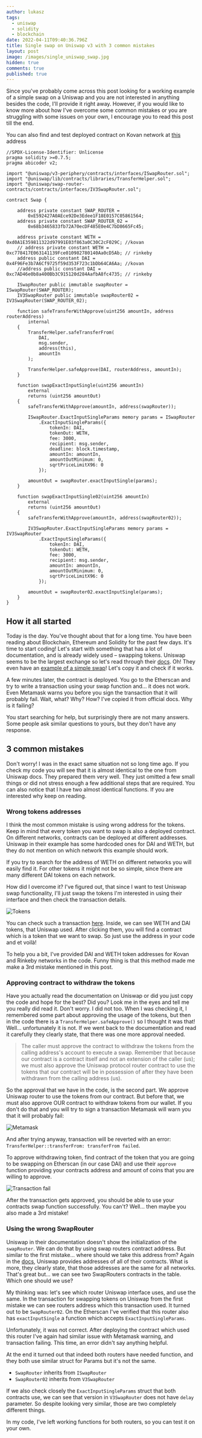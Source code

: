 ```yaml
---
author: lukasz
tags:
  - uniswap
  - solidity
  - blockchain
date: 2022-04-11T09:40:36.796Z
title: Single swap on Uniswap v3 with 3 common mistakes
layout: post
image: /images/single_uniswap_swap.jpg
hidden: true
comments: true
published: true
---
```

Since you've probably come across this post looking for a working example of a simple swap
on a Uniswap and you are not interested in anything besides the code, I'll provide it right away.
However, if you would like to know more about how I've overcome some common mistakes or you are struggling
with some issues on your own, I encourage you to read this post till the end.

You can also find and test deployed contract on Kovan network at [this](https://kovan.etherscan.io/address/0x3dD26Ec1e69529672D6e149BdA53B0f32Da69857) address 

```solidity
//SPDX-License-Identifier: Unlicense
pragma solidity >=0.7.5;
pragma abicoder v2;

import "@uniswap/v3-periphery/contracts/interfaces/ISwapRouter.sol";
import "@uniswap/lib/contracts/libraries/TransferHelper.sol";
import "@uniswap/swap-router-contracts/contracts/interfaces/IV3SwapRouter.sol";

contract Swap {

    address private constant SWAP_ROUTER =
        0xE592427A0AEce92De3Edee1F18E0157C05861564;
    address private constant SWAP_ROUTER_02 =
        0x68b3465833fb72A70ecDF485E0e4C7bD8665Fc45;

    address private constant WETH = 0xd0A1E359811322d97991E03f863a0C30C2cF029C; //kovan
    // address private constant WETH = 0xc778417E063141139Fce010982780140Aa0cD5Ab; // rinkeby
    address public constant DAI = 0x4F96Fe3b7A6Cf9725f59d353F723c1bDb64CA6Aa; //kovan
    //address public constant DAI = 0xc7AD46e0b8a400Bb3C915120d284AafbA8fc4735; // rinkeby

    ISwapRouter public immutable swapRouter = ISwapRouter(SWAP_ROUTER);
    IV3SwapRouter public immutable swapRouter02 = IV3SwapRouter(SWAP_ROUTER_02);

    function safeTransferWithApprove(uint256 amountIn, address routerAddress)
        internal
    {
        TransferHelper.safeTransferFrom(
            DAI,
            msg.sender,
            address(this),
            amountIn
        );

        TransferHelper.safeApprove(DAI, routerAddress, amountIn);
    }

    function swapExactInputSingle(uint256 amountIn)
        external
        returns (uint256 amountOut)
    {
        safeTransferWithApprove(amountIn, address(swapRouter));

        ISwapRouter.ExactInputSingleParams memory params = ISwapRouter
            .ExactInputSingleParams({
                tokenIn: DAI,
                tokenOut: WETH,
                fee: 3000,
                recipient: msg.sender,
                deadline: block.timestamp,
                amountIn: amountIn,
                amountOutMinimum: 0,
                sqrtPriceLimitX96: 0
            });

        amountOut = swapRouter.exactInputSingle(params);
    }

    function swapExactInputSingle02(uint256 amountIn)
        external
        returns (uint256 amountOut)
    {
        safeTransferWithApprove(amountIn, address(swapRouter02));

        IV3SwapRouter.ExactInputSingleParams memory params = IV3SwapRouter
            .ExactInputSingleParams({
                tokenIn: DAI,
                tokenOut: WETH,
                fee: 3000,
                recipient: msg.sender,
                amountIn: amountIn,
                amountOutMinimum: 0,
                sqrtPriceLimitX96: 0
            });

        amountOut = swapRouter02.exactInputSingle(params);
    }
}
```

## How it all started

Today is the day. You've thought about that for a long time.
You have been reading about Blockchain, Ethereum and Solidity for the past few days. It's time
to start coding! Let's start with something that has a lot of documentation, and is already widely
used – swapping tokens. Uniswap seems to be the largest exchange so let's read through their [docs](https://docs.uniswap.org/sdk/introduction).
Oh! They even have an [example of a simple swap](https://docs.uniswap.org/protocol/guides/swaps/single-swaps)! 
Let's copy it and check if it works.

A few minutes later, the contract is deployed. You go to the Etherscan and try to write a transaction
using your swap function and... it does not work. Even Metamask warns you before you sign the transaction
that it will probably fail. Wait, what? Why? How? I've copied it from official docs. Why is it failing?

You start searching for help, but surprisingly there are not many answers. Some people ask
similar questions to yours, but they don't have any response.

## 3 common mistakes

Don't worry! I was in the exact same situation not so long time ago. If you check my code
you will see that it is almost identical to the one from Uniswap docs. They prepared them
very well. They just omitted a few small things or did not stress enough a few additional steps that 
are required. You can also notice that I have two almost identical functions.
If you are interested why keep on reading.

### Wrong tokens addresses

I think the most common mistake is using wrong address for the tokens. Keep in mind
that every token you want to swap is also a deployed contract. On different networks,
contracts can be deployed at different addresses. Uniswap in their example has some
hardcoded ones for DAI and WETH, but they do not mention on which network this example should work.

If you try to search for the address of WETH on different networks you will easily find it. For other 
tokens it might not be so simple, since there are many different DAI tokens on each network. 

How did I overcome it? I've figured out, that since I want to test Uniswap swap functionality, I'll just
swap the tokens I'm interested in using their interface and then check the transaction details. 

![Tokens](/images/successful_uniswap_swap_transaction.png)

You can check such a transaction [here](https://kovan.etherscan.io/tx/0x83ccabe0ed0e06975f83630890257b67522ef4ee7c18650f15a1be69c4e82a2e).
Inside, we can see WETH and DAI tokens, that Uniswap used. After clicking them, you will find
a contract which is a token that we want to swap. So just use the address in your code and et voilà!

To help you a bit, I've provided DAI and WETH token addresses for Kovan and Rinkeby networks in the code.
Funny thing is that this method made me make a 3rd mistake mentioned in this post. 

### Approving contract to withdraw the tokens

Have you actually read the documentation on Uniswap or did you just copy the code and hope for the best?
Did you? Look me in the eyes and tell me you really did read it. Don't worry. I did not too. 
When I was checking it, I remembered some part about approving the usage of the tokens, but then
in the code there is a `TransferHelper.safeApprove()` so I thought it was that!
Well... unfortunately it is not. If we went back to the documentation and read it carefully
they clearly state, that there was one more approval needed.

> The caller must approve the contract to withdraw the tokens from the calling address's account to execute a swap. Remember that because our contract is a contract itself and not an extension of the caller (us); we must also approve the Uniswap protocol router contract to use the tokens that our contract will be in possession of after they have been withdrawn from the calling address (us).

So the approval that we have in the code, is the second part. We approve Uniswap router to use the tokens
from our contract. But before that, we must also approve OUR contract to withdraw tokens from our wallet.
If you don't do that and you will try to sign a transaction Metamask will warn you that it will probably fail:

![Metamask](/images/metamask_fail_transaction_warning.png)

And after trying anyway, transaction will be reverted with an error: `TransferHelper::transferFrom: transferFrom failed`.

To approve withdrawing token, find contract of the token that you are going to be swapping on Etherscan (in our case DAI)
and use their `approve` function providing your contracts address and amount of coins that you are willing to approve.

![Transaction fail](/images/approving_usage_of_our_tokens.png)

After the transaction gets approved, you should be able to use your contracts swap function successfully.
You can't? Well... then maybe you also made a 3rd mistake!

### Using the wrong SwapRouter

Uniswap in their documentation doesn't show the initialization of the `swapRouter`. We can do that by
using swap routers contract address. But similar to the first mistake... where should we take this
address from? Again in the [docs](https://docs.uniswap.org/protocol/reference/deployments), Uniswap provides addresses of all of their contracts.
What is more, they clearly state, that those addresses are the same for all networks. That's great but... we can
see two SwapRouters contracts in the table. Which one should we use?

My thinking was: let's see which router Uniswap interface uses, and use the same. In the transaction
for swapping tokens on Uniswap from the first mistake we can see routers address which this transaction used. 
It turned out to be `SwapRouter02`. On the Etherscan I've verified
that this router also has `exactInputSingle` a function which accepts `ExactInputSingleParams`.

Unfortunately, it was not correct. After deploying the contract which used this router I've again had
similar issue with Metamask warning, and transaction failing. This time, an error didn't say anything helpful.

At the end it turned out that indeed both routers have needed function, and they both use similar struct
for Params but it's not the same.

* `SwapRouter` inherits from `ISwapRouter`
* `SwapRouter02` inherits from `V3SwapRouter`

If we also check closely the `ExactInputSingleParams` struct that both contracts use, we can see that version in `V3SwapRouter`
does not have `delay` parameter. So despite looking very similar, those
are two completely different things.

In my code, I've left working functions for both routers, so you can test it on your own.